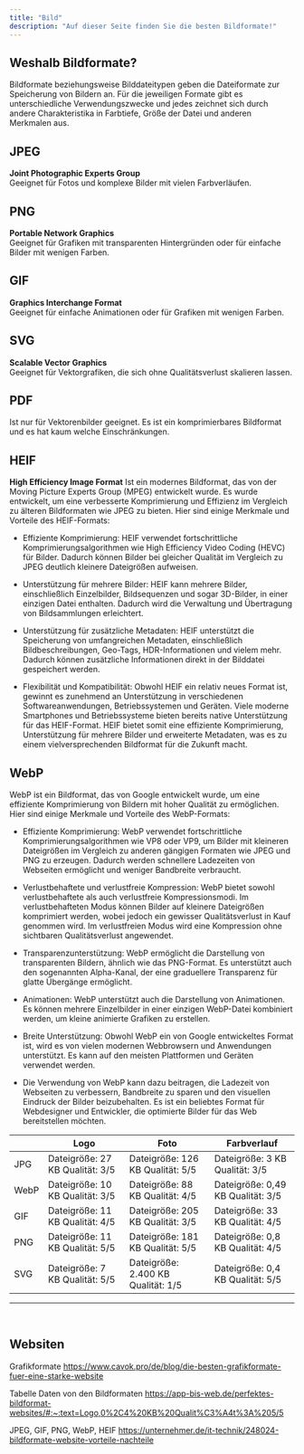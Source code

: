 ```yaml
---
title: "Bild"
description: "Auf dieser Seite finden Sie die besten Bildformate!"
---
```

## Weshalb Bildformate?
Bildformate beziehungsweise Bilddateitypen geben die Dateiformate zur Speicherung von Bildern an. Für die jeweiligen Formate gibt es unterschiedliche Verwendungszwecke und jedes zeichnet sich durch andere Charakteristika in Farbtiefe, Größe der Datei und anderen Merkmalen aus.

## JPEG
**Joint Photographic Experts Group** <br/>
Geeignet für Fotos und komplexe Bilder mit vielen Farbverläufen.

## PNG
**Portable Network Graphics** <br/>
Geeignet für Grafiken mit transparenten Hintergründen oder für einfache Bilder mit wenigen Farben.

## GIF
**Graphics Interchange Format** <br/>
Geeignet für einfache Animationen oder für Grafiken mit wenigen Farben.

## SVG
**Scalable Vector Graphics** <br/>
Geeignet für Vektorgrafiken, die sich ohne Qualitätsverlust skalieren lassen.

## PDF
Ist nur für Vektorenbilder geeignet. Es ist ein komprimierbares Bildformat und es hat kaum welche Einschränkungen. 

## HEIF <br/>
**High Efficiency Image Format**
Ist ein modernes Bildformat, das von der Moving Picture Experts Group (MPEG) entwickelt wurde. Es wurde entwickelt, um eine verbesserte Komprimierung und Effizienz im Vergleich zu älteren Bildformaten wie JPEG zu bieten. Hier sind einige Merkmale und Vorteile des HEIF-Formats:
-	Effiziente Komprimierung: HEIF verwendet fortschrittliche Komprimierungsalgorithmen wie High Efficiency Video Coding (HEVC) für Bilder. Dadurch können Bilder bei gleicher Qualität im Vergleich zu JPEG deutlich kleinere Dateigrößen aufweisen.

-	Unterstützung für mehrere Bilder: HEIF kann mehrere Bilder, einschließlich Einzelbilder, Bildsequenzen und sogar 3D-Bilder, in einer einzigen Datei enthalten. Dadurch wird die Verwaltung und Übertragung von Bildsammlungen erleichtert.


-	Unterstützung für zusätzliche Metadaten: HEIF unterstützt die Speicherung von umfangreichen Metadaten, einschließlich Bildbeschreibungen, Geo-Tags, HDR-Informationen und vielem mehr. Dadurch können zusätzliche Informationen direkt in der Bilddatei gespeichert werden.

-	Flexibilität und Kompatibilität: Obwohl HEIF ein relativ neues Format ist, gewinnt es zunehmend an Unterstützung in verschiedenen Softwareanwendungen, Betriebssystemen und Geräten. Viele moderne Smartphones und Betriebssysteme bieten bereits native Unterstützung für das HEIF-Format.
HEIF bietet somit eine effiziente Komprimierung, Unterstützung für mehrere Bilder und erweiterte Metadaten, was es zu einem vielversprechenden Bildformat für die Zukunft macht.




## WebP
WebP ist ein Bildformat, das von Google entwickelt wurde, um eine effiziente Komprimierung von Bildern mit hoher Qualität zu ermöglichen. Hier sind einige Merkmale und Vorteile des WebP-Formats:
-	Effiziente Komprimierung: WebP verwendet fortschrittliche Komprimierungsalgorithmen wie VP8 oder VP9, um Bilder mit kleineren Dateigrößen im Vergleich zu anderen gängigen Formaten wie JPEG und PNG zu erzeugen. Dadurch werden schnellere Ladezeiten von Webseiten ermöglicht und weniger Bandbreite verbraucht.

-	Verlustbehaftete und verlustfreie Kompression: WebP bietet sowohl verlustbehaftete als auch verlustfreie Kompressionsmodi. Im verlustbehafteten Modus können Bilder auf kleinere Dateigrößen komprimiert werden, wobei jedoch ein gewisser Qualitätsverlust in Kauf genommen wird. Im verlustfreien Modus wird eine Kompression ohne sichtbaren Qualitätsverlust angewendet.

-	Transparenzunterstützung: WebP ermöglicht die Darstellung von transparenten Bildern, ähnlich wie das PNG-Format. Es unterstützt auch den sogenannten Alpha-Kanal, der eine graduellere Transparenz für glatte Übergänge ermöglicht.

-	Animationen: WebP unterstützt auch die Darstellung von Animationen. Es können mehrere Einzelbilder in einer einzigen WebP-Datei kombiniert werden, um kleine animierte Grafiken zu erstellen.

-	Breite Unterstützung: Obwohl WebP ein von Google entwickeltes Format ist, wird es von vielen modernen Webbrowsern und Anwendungen unterstützt. Es kann auf den meisten Plattformen und Geräten verwendet werden.

-	Die Verwendung von WebP kann dazu beitragen, die Ladezeit von Webseiten zu verbessern, Bandbreite zu sparen und den visuellen Eindruck der Bilder beizubehalten. Es ist ein beliebtes Format für Webdesigner und Entwickler, die optimierte Bilder für das Web bereitstellen möchten.

|      | Logo                            | Foto                               | Farbverlauf                       |
|------|---------------------------------|------------------------------------|-----------------------------------|
| JPG  | Dateigröße: 27 KB Qualität: 3/5 | Dateigröße: 126 KB Qualität: 5/5   | Dateigröße: 3 KB Qualität: 3/5    |
| WebP | Dateigröße: 10 KB Qualität: 3/5 | Dateigröße: 88 KB Qualität: 4/5    | Dateigröße: 0,49 KB Qualität: 3/5 |
| GIF  | Dateigröße: 11 KB Qualität: 4/5 | Dateigröße: 205 KB Qualität: 3/5   | Dateigröße: 33 KB Qualität: 4/5   |
| PNG  | Dateigröße: 11 KB Qualität: 5/5 | Dateigröße: 181 KB Qualität: 5/5   | Dateigröße: 0,8 KB Qualität: 4/5  |
| SVG  | Dateigröße: 7 KB Qualität: 5/5  | Dateigröße: 2.400 KB Qualität: 1/5 | Dateigröße: 0,4 KB Qualität: 5/5  |

-------------------------------------------------------------------------------------------------------

 
## Websiten

Grafikformate
https://www.cavok.pro/de/blog/die-besten-grafikformate-fuer-eine-starke-website

Tabelle Daten von den Bildformaten
https://app-bis-web.de/perfektes-bildformat-websites/#:~:text=Logo,0%2C4%20KB%20Qualit%C3%A4t%3A%205/5

JPEG, GIF, PNG, WebP, HEIF
https://unternehmer.de/it-technik/248024-bildformate-website-vorteile-nachteile

